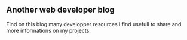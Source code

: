 <!--VarStream
title=Nicolas Froidure's blog, fullstack JavaScript Developper
description=Learn more about me
shortTitle=Home
shortDesc=Back to home
keywords.+=JavaScript
keywords.+=developer
keywords.+=Nicolas
keywords.+=Froidure
lang=en
location=US
-->

## Another web developer blog

Find on this blog many developper resources i find usefull to share and more
 informations on my projects.
